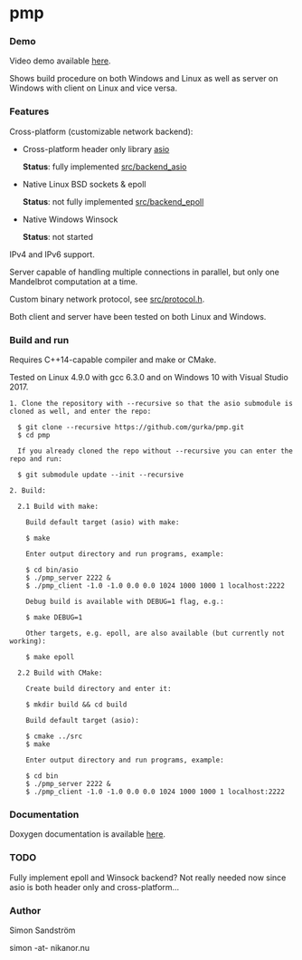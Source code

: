 # pmp
### Demo

Video demo available [here](https://youtu.be/hyFlIVzvFOA).

Shows build procedure on both Windows and Linux as well as server on Windows with client on Linux and vice versa.

### Features

Cross-platform (customizable network backend):
* Cross-platform header only library [asio](https://think-async.com/)
  
  **Status**: fully implemented [src/backend_asio](src/backend_asio)

* Native Linux BSD sockets & epoll
  
  **Status**: not fully implemented [src/backend_epoll](src/backend_epoll)

* Native Windows Winsock
  
  **Status**: not started

IPv4 and IPv6 support.

Server capable of handling multiple connections in parallel, but only one Mandelbrot computation at a time.

Custom binary network protocol, see [src/protocol.h](src/protocol.h).

Both client and server have been tested on both Linux and Windows.

### Build and run

Requires C++14-capable compiler and make or CMake.

Tested on Linux 4.9.0 with gcc 6.3.0 and on Windows 10 with Visual Studio 2017.

```
1. Clone the repository with --recursive so that the asio submodule is cloned as well, and enter the repo:

  $ git clone --recursive https://github.com/gurka/pmp.git
  $ cd pmp

  If you already cloned the repo without --recursive you can enter the repo and run:

  $ git submodule update --init --recursive

2. Build:

  2.1 Build with make:

    Build default target (asio) with make:

    $ make

    Enter output directory and run programs, example:

    $ cd bin/asio
    $ ./pmp_server 2222 &
    $ ./pmp_client -1.0 -1.0 0.0 0.0 1024 1000 1000 1 localhost:2222

    Debug build is available with DEBUG=1 flag, e.g.:

    $ make DEBUG=1

    Other targets, e.g. epoll, are also available (but currently not working):

    $ make epoll

  2.2 Build with CMake:

    Create build directory and enter it:

    $ mkdir build && cd build

    Build default target (asio):

    $ cmake ../src
    $ make

    Enter output directory and run programs, example:

    $ cd bin
    $ ./pmp_server 2222 &
    $ ./pmp_client -1.0 -1.0 0.0 0.0 1024 1000 1000 1 localhost:2222
```

### Documentation

Doxygen documentation is available [here](https://gurka.github.io/pmp/doxygen/html/index.html).

### TODO

Fully implement epoll and Winsock backend? Not really needed now since asio is both header only and cross-platform...

### Author
Simon Sandström

simon -at- nikanor.nu
